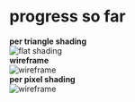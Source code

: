 # progress so far
**per triangle shading**
<br> ![flat shading](https://i.ibb.co/vDxZvBx/triangle-shading.png)
<br>
**wireframe**
<br> ![wireframe](https://i.ibb.co/PYcbpW6/flat-shading.png)
<br>
**per pixel shading**
<br> ![wireframe](https://i.ibb.co/q5WzGwd/per-pixel-shading.png)
<br>
